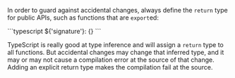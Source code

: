 In order to guard against accidental changes, always define the `return` type
for public APIs, such as functions that are `export`ed:

\`\`\`typescript
  ${'signature'}: <return-type> {}
\`\`\`

TypeScript is really good at type inference and will assign a `return` type to
all functions. But accidental changes may change that inferred type, and it
may or may not cause a compilation error at the source of that change. Adding an
explicit return type makes the compilation fail at the source.
